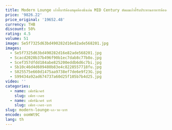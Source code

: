 ```yaml
---
title: Modern Lounge เก้าอี้บาร์ห้องสมุดห้องนั่งเล่น MID Century ตัดผมเก้าอี้รับประทานอาหารห้องครัว Tabourets De ตกแต่งภายใน
price: '9826.22'
price_original: '19652.48'
currency: THB
discount: 50%
rating: 4.5
volume: 51
image: Se5f7325d63bd490282d16e82ade568201.jpg
images:
  - Se5f7325d63bd490282d16e82ade568201.jpg
  - Scacd2020b37b496f90b1ec7dab8c77b8o.jpg
  - Scef357dfdd184abe825200eddb6d6c7bi.jpg
  - Sb10c46d4d609480b83e4c8228557718fu.jpg
  - S025575e660d1475aa9738ef7de6e9f23G.jpg
  - S99434a92ad674737a60d25f105b7b4d25.jpg
video: ''
categories:
  - name: เฟอร์นิเจอร์
    slug: เฟอร-เจอร
  - name: เฟอร์นิเจอร์ บาร์
    slug: เฟอร-เจอร-บาร
slug: modern-lounge-เก-าอ-บาร
encode: oomWt9C
lang: th
---
```

  